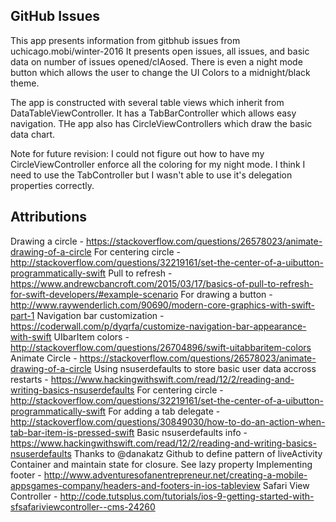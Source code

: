 ## GitHub Issues

This app presents information from gitbhub issues from uchicago.mobi/winter-2016
It presents open issues, all issues, and basic data on number of issues opened/clAosed. There is even a night mode button which allows the user to change the UI Colors to a midnight/black theme.

The app is constructed with several table views which inherit from DataTableViewController. It has a TabBarController which allows easy navigation. THe app also has CircleViewControllers which draw the basic data chart. 

Note for future revision: I could not figure out how to have my CircleViewController enforce all the coloring for my night mode. I think I need to use the TabController but I wasn't able to use it's delegation properties correctly. 

## Attributions

Drawing a circle -  https://stackoverflow.com/questions/26578023/animate-drawing-of-a-circle
For centering circle -  http://stackoverflow.com/questions/32219161/set-the-center-of-a-uibutton-programmatically-swift
Pull to refresh - https://www.andrewcbancroft.com/2015/03/17/basics-of-pull-to-refresh-for-swift-developers/#example-scenario
For drawing a button - http://www.raywenderlich.com/90690/modern-core-graphics-with-swift-part-1
Navigation bar customization - https://coderwall.com/p/dyqrfa/customize-navigation-bar-appearance-with-swift
UIbarItem colors - http://stackoverflow.com/questions/26704896/swift-uitabbaritem-colors
Animate Circle - https://stackoverflow.com/questions/26578023/animate-drawing-of-a-circle
Using nsuserdefaults to store basic user data accross restarts - https://www.hackingwithswift.com/read/12/2/reading-and-writing-basics-nsuserdefaults
For centering circle -  http://stackoverflow.com/questions/32219161/set-the-center-of-a-uibutton-programmatically-swift
For adding a tab delegate - http://stackoverflow.com/questions/30849030/how-to-do-an-action-when-tab-bar-item-is-pressed-swift
Basic nsuserdefaults info - https://www.hackingwithswift.com/read/12/2/reading-and-writing-basics-nsuserdefaults
Thanks to @danakatz Github to define pattern of liveActivity Container and maintain state for closure. See lazy property
Implementing footer - http://www.adventuresofanentrepreneur.net/creating-a-mobile-appsgames-company/headers-and-footers-in-ios-tableview
Safari View Controller - http://code.tutsplus.com/tutorials/ios-9-getting-started-with-sfsafariviewcontroller--cms-24260
 
